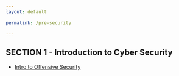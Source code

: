 ```yaml
---
layout: default

permalink: /pre-security

---
```


<!--
This section repeats in the Junior Penetration Testing Course⬇️
-->

## SECTION 1 - Introduction to Cyber Security
- [Intro to Offensive Security](/intro-to-offensive-security)

<!--
- [Intro to Defensive Security](/intro-to-defensive-security)

The following sections are hidden and will not be displayed on the site:
- [Careers in Cyber](/careers-in-cyber)

## SECTION 2 - Network Fundamentals
- [What is Networking?](/what-is-networking)
- [Intro to LAN?](/intro_to_lan)
- [OSI Model](/OSI-Model)
- [Packets & Frames](/packets&frames)
- [Extending Your Network](/Extending-Your-Network)

### SECTION 3 - How the Web Works
- [DNS in Detail](/DNS-in-Detail)
- [HTTP in Detail](/HTTP-in-Detail)
- [How Websites Work](/How-Websites-Work)
- [Putting it all together](/Putting-it-all-together)

### SECTION 4
- [Linux Fundamentals](/Linux-Fundamentals)
- [Linux Fundamentals Part 1](/Linux-Fundamentals-Part-1)
- [Linux Fundamentals Part 2](/Linux-Fundamentals-Part-2)
- [Linux Fundamentals Part 3](/Linux-Fundamentals-Part-3)

### SECTION 5
- [Windows Fundamentals](/Windows-Fundamentals)
- [Windows Fundamentals 1](/Windows-Fundamentals-1)
- [Windows Fundamentals 2](/Windows-Fundamentals-2)
- [Windows Fundamentals 3](/Windows-Fundamentals-3)
-->
